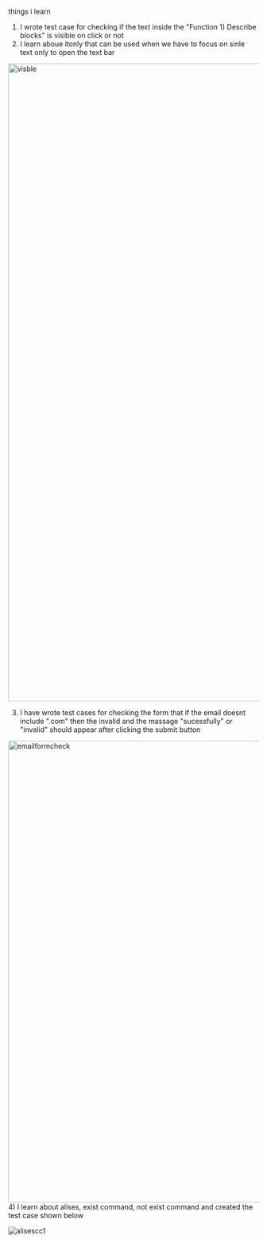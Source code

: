 things i learn 
1) I wrote test case for checking if the text inside the "Function 1) Describe blocks" is visible on click or not
2) I learn aboue itonly that can be used when we have to focus on sinle text only to open the text bar
<img width="1280" alt="visble" src="https://github.com/subodh245/Cypress-Starter/assets/118099441/7ef9a268-5b0f-46ae-b37b-fb74ef6c9dfb">

3) I have wrote test cases for checking the form that if the email doesnt include ".com" then the invalid and the massage "sucessfully" or "invalid" should appear after clicking the submit button
<img width="927" alt="emailformcheck" src="https://github.com/subodh245/Cypress-Starter/assets/118099441/a46e299a-d589-494f-92c9-e877807a5672">
4) I learn about alises, exist command, not exist command and created the test case shown below

![alisescc1](https://github.com/subodh245/Cypress-Starter/assets/118099441/ea553029-3e60-4529-bce3-4e68acc26fc6)
